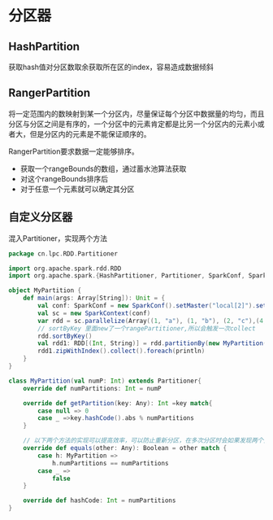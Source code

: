 # 分区器

## HashPartition
获取hash值对分区数取余获取所在区的index，容易造成数据倾斜

## RangerPartition

将一定范围内的数映射到某一个分区内，尽量保证每个分区中数据量的均匀，而且分区与分区之间是有序的，一个分区中的元素肯定都是比另一个分区内的元素小或者大，但是分区内的元素是不能保证顺序的。

RangerPartition要求数据一定能够排序。

- 获取一个rangeBounds的数组，通过蓄水池算法获取
- 对这个rangeBounds排序后
- 对于任意一个元素就可以确定其分区

## 自定义分区器
混入Partitioner，实现两个方法

```scala
package cn.lpc.RDD.Partitioner

import org.apache.spark.rdd.RDD
import org.apache.spark.{HashPartitioner, Partitioner, SparkConf, SparkContext}

object MyPartition {
    def main(args: Array[String]): Unit = {
        val conf: SparkConf = new SparkConf().setMaster("local[2]").setAppName("CreateRDD")
        val sc = new SparkContext(conf)
        var rdd = sc.parallelize(Array((1, "a"), (1, "b"), (2, "c"),(4,"d")))
        // sortByKey 里面new了一个rangePartitioner,所以会触发一次collect
        rdd.sortByKey()
        val rdd1: RDD[(Int, String)] = rdd.partitionBy(new MyPartition(2))
        rdd1.zipWithIndex().collect().foreach(println)
    }
}

class MyPartition(val numP: Int) extends Partitioner{
    override def numPartitions: Int = numP

    override def getPartition(key: Any): Int =key match{
        case null => 0
        case _ =>key.hashCode().abs % numPartitions
    }

    // 以下两个方法的实现可以提高效率，可以防止重新分区，在多次分区时会如果发现两个分区器一致会不在分区
    override def equals(other: Any): Boolean = other match {
        case h: MyPartition =>
            h.numPartitions == numPartitions
        case _ =>
            false
    }

    override def hashCode: Int = numPartitions
}

```